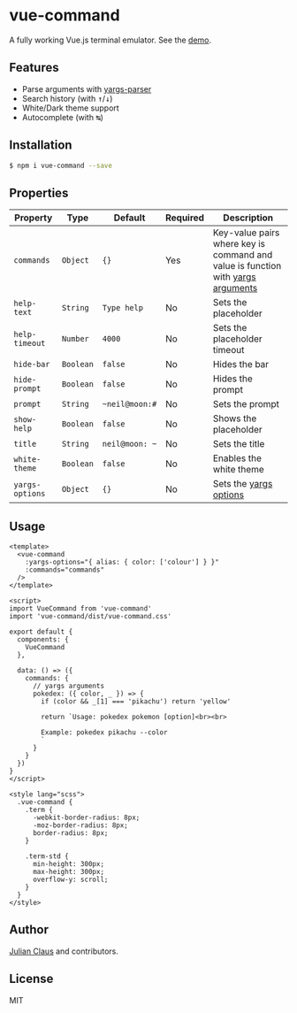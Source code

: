 # vue-command

A fully working Vue.js terminal emulator. See the [demo](https://ndabap.github.io/vue-command/).

## Features

- Parse arguments with [yargs-parser](https://www.npmjs.com/package/yargs-parser)
- Search history (with <kbd>↑</kbd>/<kbd>↓</kbd>)
- White/Dark theme support
- Autocomplete (with <kbd>↹</kbd>)

## Installation

```bash
$ npm i vue-command --save
```

## Properties

| Property              | Type      | Default        | Required | Description                                                                                                                     |
|-----------------------|-----------|----------------|----------|---------------------------------------------------------------------------------------------------------------------------------|
| `commands`            | `Object`  | `{}`           | Yes      | Key-value pairs where key is command and value is function with [yargs arguments](https://github.com/yargs/yargs-parser#readme) |
| `help-text`           | `String`  | `Type help`    | No       | Sets the placeholder                                                                                                            |
| `help-timeout`        | `Number`  | `4000`         | No       | Sets the placeholder timeout                                                                                                    |
| `hide-bar`            | `Boolean` | `false`        | No       | Hides the bar                                                                                                                   |
| `hide-prompt`         | `Boolean` | `false`        | No       | Hides the prompt                                                                                                                |
| `prompt`              | `String`  | `~neil@moon:#` | No       | Sets the prompt                                                                                                                 |
| `show-help`           | `Boolean` | `false`        | No       | Shows the placeholder                                                                                                           |
| `title`               | `String`  | `neil@moon: ~` | No       | Sets the title                                                                                                                  |
| `white-theme`         | `Boolean` | `false`        | No       | Enables the white theme                                                                                                         |
| `yargs-options`       | `Object`  | `{}`           | No       | Sets the [yargs options](https://github.com/yargs/yargs-parser#readme)                                                          |

## Usage

```vue
<template>
  <vue-command
    :yargs-options="{ alias: { color: ['colour'] } }"
    :commands="commands"
  />
</template>

<script>
import VueCommand from 'vue-command'
import 'vue-command/dist/vue-command.css'

export default {
  components: {
    VueCommand
  },

  data: () => ({
    commands: {
      // yargs arguments
      pokedex: ({ color, _ }) => {
        if (color && _[1] === 'pikachu') return 'yellow'

        return `Usage: pokedex pokemon [option]<br><br>

        Example: pokedex pikachu --color
        `
      }
    }
  })
}
</script>

<style lang="scss">
  .vue-command {
    .term {
      -webkit-border-radius: 8px;
      -moz-border-radius: 8px;
      border-radius: 8px;
    }

    .term-std {
      min-height: 300px;
      max-height: 300px;
      overflow-y: scroll;
    }
  }
</style>
```

## Author

[Julian Claus](https://www.julian-claus.de) and contributors.

## License

MIT
